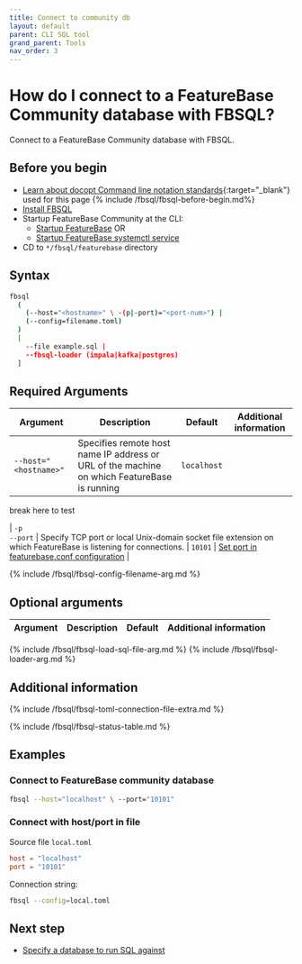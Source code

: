 ```yaml
---
title: Connect to community db
layout: default
parent: CLI SQL tool
grand_parent: Tools
nav_order: 3
---
```


# How do I connect to a FeatureBase Community database with FBSQL?

Connect to a FeatureBase Community database with FBSQL.

## Before you begin

* [Learn about docopt Command line notation standards](http://docopt.org/){:target="_blank"} used for this page
{% include /fbsql/fbsql-before-begin.md%}
* [Install FBSQL](/docs/tools/fbsql/fbsql-install)
* Startup FeatureBase Community at the CLI:
  * [Startup FeatureBase](/docs/community/com-startup-connect) OR
  * [Startup FeatureBase systemctl service](/docs/community/com-config/com-config-service-fb-manage)
* CD to `*/fbsql/featurebase` directory

## Syntax

```sh
fbsql
  (
    (--host="<hostname>" \ -(p|-port)="<port-num>") |
    (--config=filename.toml)
  )
  [
    --file example.sql |
    --fbsql-loader (impala|kafka|postgres)
  ]
```

## Required Arguments

| Argument | Description | Default | Additional information |
|---|---|---|---|
| `--host="<hostname>"` | Specifies remote host name IP address or URL of the machine on which FeatureBase is running | `localhost` |  |  |

break here to test


| `-p`<br>`--port` | Specify TCP port or local Unix-domain socket file extension on which FeatureBase is listening for connections. | `10101` | [Set port in featurebase.conf configuration](/docs/community/com-config/com-config-flags) |


{% include /fbsql/fbsql-config-filename-arg.md %}

## Optional arguments

| Argument | Description | Default | Additional information |
|---|---|---|---|
{% include /fbsql/fbsql-load-sql-file-arg.md %}
{% include /fbsql/fbsql-loader-arg.md %}

## Additional information

{% include /fbsql/fbsql-toml-connection-file-extra.md %}

{% include /fbsql/fbsql-status-table.md %}

## Examples

### Connect to FeatureBase community database

```sh
fbsql --host="localhost" \ --port="10101"
```

### Connect with host/port in file

Source file `local.toml`
```toml
host = "localhost"
port = "10101"
```
Connection string:
```sh
fbsql --config=local.toml
```

## Next step

* [Specify a database to run SQL against](/docs/tools/fbsql/fbsql-running-sql)

